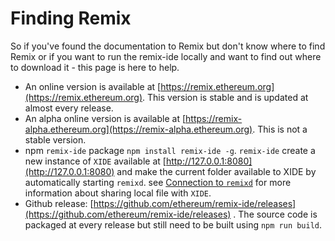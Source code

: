 Finding Remix
=============

So if you've found the documentation to Remix but don't know where to find Remix or if you want to run the remix-ide locally and want to find out where to download it - this page is here to help.

- An online version is available at [https://remix.ethereum.org](https://remix.ethereum.org). This version is stable and is updated at almost every release.
- An alpha online version is available at [https://remix-alpha.ethereum.org](https://remix-alpha.ethereum.org). This is not a stable version.
- npm `remix-ide` package `npm install remix-ide -g`. `remix-ide` create a new instance of `XIDE` available at [http://127.0.0.1:8080](http://127.0.0.1:8080) and make the current folder available to XIDE by automatically starting `remixd`.
see [Connection to `remixd`](https://remix-ide.readthedocs.io/en/latest/remixd.html) for more information about sharing local file with `XIDE`.
- Github release: [https://github.com/ethereum/remix-ide/releases](https://github.com/ethereum/remix-ide/releases) . The source code is packaged at every release but still need to be built using `npm run build`.
